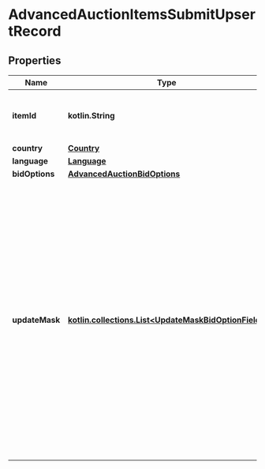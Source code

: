
# AdvancedAuctionItemsSubmitUpsertRecord

## Properties
| Name | Type | Description | Notes |
| ------------ | ------------- | ------------- | ------------- |
| **itemId** | **kotlin.String** | The catalog retail item id in the merchant namespace |  |
| **country** | [**Country**](Country.md) |  |  |
| **language** | [**Language**](Language.md) |  |  |
| **bidOptions** | [**AdvancedAuctionBidOptions**](AdvancedAuctionBidOptions.md) |  |  |
| **updateMask** | [**kotlin.collections.List&lt;UpdateMaskBidOptionField&gt;**](UpdateMaskBidOptionField.md) | The list of item bid option fields to be set or updated. Fields specified in the updated mask without a value specified in the &#x60;bid_options&#x60; object in the body will be set to &#x60;null&#x60;. If an item bid option record is being created, fields not specified in the update mask will be initialized to &#x60;null&#x60;. |  |



